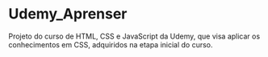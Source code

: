 # Udemy_Aprenser
Projeto do curso de HTML, CSS e JavaScript da Udemy, que visa aplicar os conhecimentos em CSS, adquiridos na etapa inicial do curso.
